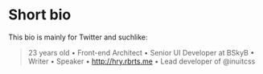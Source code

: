 # Short bio

This bio is mainly for Twitter and suchlike:

> 23 years old • Front-end Architect • Senior UI Developer at BSkyB • Writer •
> Speaker • http://hry.rbrts.me  • Lead developer of @inuitcss
